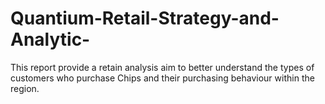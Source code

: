 # Quantium-Retail-Strategy-and-Analytic-
This report provide a retain analysis aim to better understand the types of customers who purchase Chips and their purchasing behaviour within the region.
